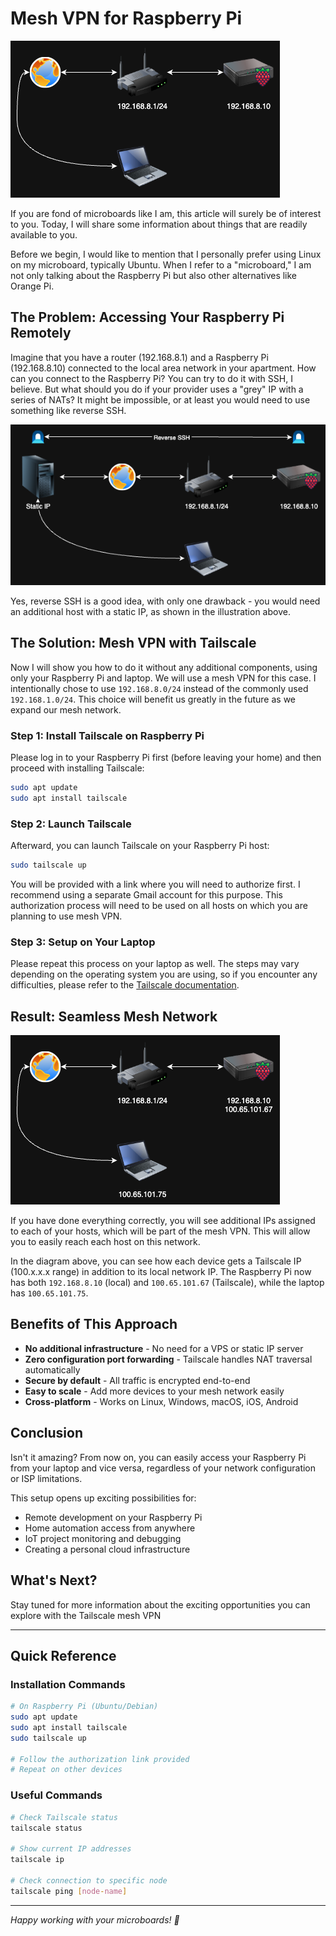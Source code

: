 # Mesh VPN for Raspberry Pi

![Network Setup](./images/raspberripi-tailscale-network-diagram-1.png)

If you are fond of microboards like I am, this article will surely be of interest to you. Today, I will share some information about things that are readily available to you.

Before we begin, I would like to mention that I personally prefer using Linux on my microboard, typically Ubuntu. When I refer to a "microboard," I am not only talking about the Raspberry Pi but also other alternatives like Orange Pi.

## The Problem: Accessing Your Raspberry Pi Remotely

Imagine that you have a router (192.168.8.1) and a Raspberry Pi (192.168.8.10) connected to the local area network in your apartment. How can you connect to the Raspberry Pi? You can try to do it with SSH, I believe. But what should you do if your provider uses a "grey" IP with a series of NATs? It might be impossible, or at least you would need to use something like reverse SSH.

![Reverse SSH Setup](./images/raspberripi-tailscale-network-diagram-2.png)

Yes, reverse SSH is a good idea, with only one drawback - you would need an additional host with a static IP, as shown in the illustration above.

## The Solution: Mesh VPN with Tailscale

Now I will show you how to do it without any additional components, using only your Raspberry Pi and laptop. We will use a mesh VPN for this case. I intentionally chose to use `192.168.8.0/24` instead of the commonly used `192.168.1.0/24`. This choice will benefit us greatly in the future as we expand our mesh network.

### Step 1: Install Tailscale on Raspberry Pi

Please log in to your Raspberry Pi first (before leaving your home) and then proceed with installing Tailscale:

```bash
sudo apt update
sudo apt install tailscale
```

### Step 2: Launch Tailscale

Afterward, you can launch Tailscale on your Raspberry Pi host:

```bash
sudo tailscale up
```

You will be provided with a link where you will need to authorize first. I recommend using a separate Gmail account for this purpose. This authorization process will need to be used on all hosts on which you are planning to use mesh VPN.

### Step 3: Setup on Your Laptop

Please repeat this process on your laptop as well. The steps may vary depending on the operating system you are using, so if you encounter any difficulties, please refer to the [Tailscale documentation](https://tailscale.com/kb/).

## Result: Seamless Mesh Network

![Tailscale Mesh Network](./images/raspberripi-tailscale-network-diagram-3.png)

If you have done everything correctly, you will see additional IPs assigned to each of your hosts, which will be part of the mesh VPN. This will allow you to easily reach each host on this network.

In the diagram above, you can see how each device gets a Tailscale IP (100.x.x.x range) in addition to its local network IP. The Raspberry Pi now has both `192.168.8.10` (local) and `100.65.101.67` (Tailscale), while the laptop has `100.65.101.75`.

## Benefits of This Approach

- **No additional infrastructure** - No need for a VPS or static IP server
- **Zero configuration port forwarding** - Tailscale handles NAT traversal automatically  
- **Secure by default** - All traffic is encrypted end-to-end
- **Easy to scale** - Add more devices to your mesh network easily
- **Cross-platform** - Works on Linux, Windows, macOS, iOS, Android

## Conclusion

Isn't it amazing? From now on, you can easily access your Raspberry Pi from your laptop and vice versa, regardless of your network configuration or ISP limitations.

This setup opens up exciting possibilities for:
- Remote development on your Raspberry Pi
- Home automation access from anywhere
- IoT project monitoring and debugging
- Creating a personal cloud infrastructure

## What's Next?

Stay tuned for more information about the exciting opportunities you can explore with the Tailscale mesh VPN

---

## Quick Reference

### Installation Commands
```bash
# On Raspberry Pi (Ubuntu/Debian)
sudo apt update
sudo apt install tailscale
sudo tailscale up

# Follow the authorization link provided
# Repeat on other devices
```

### Useful Commands
```bash
# Check Tailscale status
tailscale status

# Show current IP addresses
tailscale ip

# Check connection to specific node
tailscale ping [node-name]
```

---

*Happy working with your microboards! 🥧*